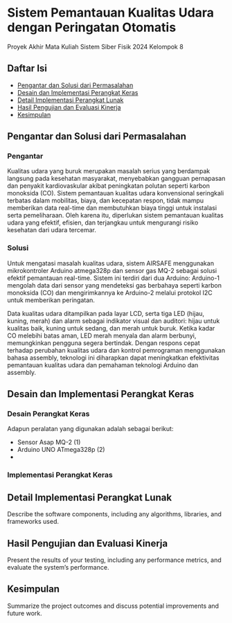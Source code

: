 # Sistem Pemantauan Kualitas Udara dengan Peringatan Otomatis
Proyek Akhir Mata Kuliah Sistem Siber Fisik 2024 Kelompok 8 

## Daftar Isi
- [Pengantar dan Solusi dari Permasalahan](#pengantar-dan-solusi-dari-permasalahan)
- [Desain dan Implementasi Perangkat Keras](#desain-dan-implementasi-perangkat-keras)
- [Detail Implementasi Perangkat Lunak](#detail-implementasi-perangkat-lunak)
- [Hasil Pengujian dan Evaluasi Kinerja](#hasil-pengujian-dan-evaluasi-kinerja)
- [Kesimpulan](#kesimpulan)

## Pengantar dan Solusi dari Permasalahan
### Pengantar
Kualitas udara yang buruk merupakan masalah serius yang berdampak langsung pada kesehatan masyarakat, menyebabkan gangguan pernapasan dan penyakit kardiovaskular akibat peningkatan polutan seperti karbon monoksida (CO). Sistem pemantauan kualitas udara konvensional seringkali terbatas dalam mobilitas, biaya, dan kecepatan respon, tidak mampu memberikan data real-time dan membutuhkan biaya tinggi untuk instalasi serta pemeliharaan. Oleh karena itu, diperlukan sistem pemantauan kualitas udara yang efektif, efisien, dan terjangkau untuk mengurangi risiko kesehatan dari udara tercemar.
### Solusi
Untuk mengatasi masalah kualitas udara, sistem AIRSAFE menggunakan mikrokontroler Arduino atmega328p dan sensor gas MQ-2 sebagai solusi efektif pemantauan real-time. Sistem ini terdiri dari dua Arduino: Arduino-1 mengolah data dari sensor yang mendeteksi gas berbahaya seperti karbon monoksida (CO) dan mengirimkannya ke Arduino-2 melalui protokol I2C untuk memberikan peringatan.

Data kualitas udara ditampilkan pada layar LCD, serta tiga LED (hijau, kuning, merah) dan alarm sebagai indikator visual dan auditori: hijau untuk kualitas baik, kuning untuk sedang, dan merah untuk buruk. Ketika kadar CO melebihi batas aman, LED merah menyala dan alarm berbunyi, memungkinkan pengguna segera bertindak. Dengan respons cepat terhadap perubahan kualitas udara dan kontrol pemrograman menggunakan bahasa assembly, teknologi ini diharapkan dapat meningkatkan efektivitas pemantauan kualitas udara dan pemahaman teknologi Arduino dan assembly.

## Desain dan Implementasi Perangkat Keras
### Desain Perangkat Keras
Adapun peralatan yang digunakan adalah sebagai berikut:
- Sensor Asap MQ-2 (1)
- Arduino UNO ATmega328p (2)
- 
### Implementasi Perangkat Keras

## Detail Implementasi Perangkat Lunak
Describe the software components, including any algorithms, libraries, and frameworks used.

## Hasil Pengujian dan Evaluasi Kinerja
Present the results of your testing, including any performance metrics, and evaluate the system’s performance.

## Kesimpulan
Summarize the project outcomes and discuss potential improvements and future work.
